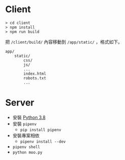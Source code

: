 # Client

```
> cd client
> npm install
> npm run build
```

把 `/client/build/` 內容移動到 `/app/static/` ，格式如下。

```
app/
    static/
        css/
        js/
        ...
        index.html
        robots.txt
        ...
```

# Server

- 安裝 [Python 3.8](https://www.python.org/downloads/)
- 安裝 `pipenv`
    - `pip install pipenv`
- 安裝專案相依
    - `pipenv install --dev`
- `pipenv shell`
- `python moo.py`